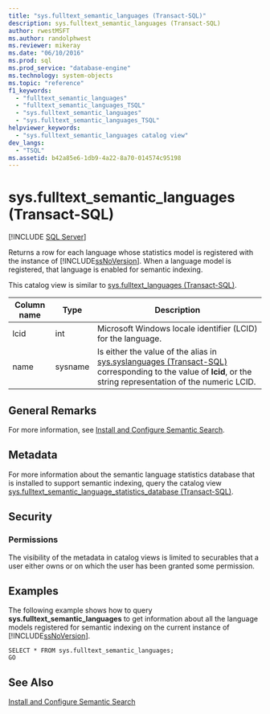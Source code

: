 ```yaml
---
title: "sys.fulltext_semantic_languages (Transact-SQL)"
description: sys.fulltext_semantic_languages (Transact-SQL)
author: rwestMSFT
ms.author: randolphwest
ms.reviewer: mikeray
ms.date: "06/10/2016"
ms.prod: sql
ms.prod_service: "database-engine"
ms.technology: system-objects
ms.topic: "reference"
f1_keywords:
  - "fulltext_semantic_languages"
  - "fulltext_semantic_languages_TSQL"
  - "sys.fulltext_semantic_languages"
  - "sys.fulltext_semantic_languages_TSQL"
helpviewer_keywords:
  - "sys.fulltext_semantic_languages catalog view"
dev_langs:
  - "TSQL"
ms.assetid: b42a85e6-1db9-4a22-8a70-014574c95198
---
```

# sys.fulltext_semantic_languages (Transact-SQL)
[!INCLUDE [SQL Server](../../includes/applies-to-version/sqlserver.md)]

  Returns a row for each language whose statistics model is registered with the instance of [!INCLUDE[ssNoVersion](../../includes/ssnoversion-md.md)]. When a language model is registered, that language is enabled for semantic indexing.  
  
 This catalog view is similar to [sys.fulltext_languages &#40;Transact-SQL&#41;](../../relational-databases/system-catalog-views/sys-fulltext-languages-transact-sql.md).  
    
|Column name|Type|Description|  
|-|-|-|   
|lcid|int|Microsoft Windows locale identifier (LCID) for the language.|  
|name|sysname|Is either the value of the alias in [sys.syslanguages &#40;Transact-SQL&#41;](../../relational-databases/system-compatibility-views/sys-syslanguages-transact-sql.md) corresponding to the value of **lcid**, or the string representation of the numeric LCID.|  
  
## General Remarks  
 For more information, see [Install and Configure Semantic Search](../../relational-databases/search/install-and-configure-semantic-search.md).  
  
## Metadata  
 For more information about the semantic language statistics database that is installed to support semantic indexing, query the catalog view [sys.fulltext_semantic_language_statistics_database &#40;Transact-SQL&#41;](../../relational-databases/system-catalog-views/sys-fulltext-semantic-language-statistics-database-transact-sql.md).  
  
## Security  
  
### Permissions  
 The visibility of the metadata in catalog views is limited to securables that a user either owns or on which the user has been granted some permission.  
  
## Examples  
 The following example shows how to query **sys.fulltext_semantic_languages** to get information about all the language models registered for semantic indexing on the current instance of [!INCLUDE[ssNoVersion](../../includes/ssnoversion-md.md)].  
  
```  
SELECT * FROM sys.fulltext_semantic_languages;  
GO  
```  
  
## See Also  
 [Install and Configure Semantic Search](../../relational-databases/search/install-and-configure-semantic-search.md)  
  
  
